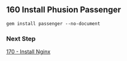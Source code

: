 ## 160 Install Phusion Passenger

```
gem install passenger --no-document
```

### Next Step

[170 - Install Nginx](https://github.com/remomueller/documentation/blob/master/macos/170-install-nginx.md)

